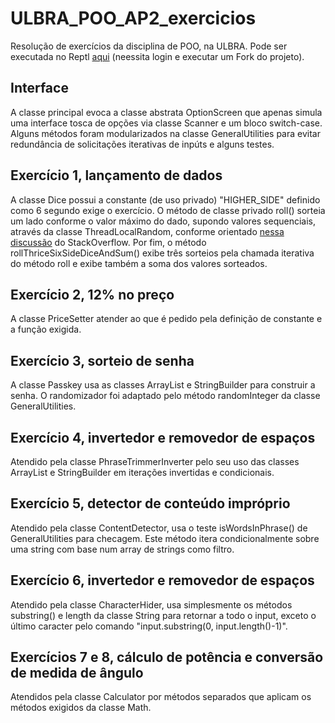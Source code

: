 # ULBRA_POO_AP2_exercicios
Resolução de exercícios da disciplina de POO, na ULBRA. Pode ser executada no Reptl [aqui](https://replit.com/@GeovaniLopesLop/ULBRAPOOAP2exercicios) (neessita login e executar um Fork do projeto).

## Interface
A classe principal evoca a classe abstrata OptionScreen que apenas simula uma interface tosca de opções via classe Scanner e um bloco switch-case. Alguns métodos foram modularizados na classe GeneralUtilities para evitar redundância de solicitações iterativas de inpúts e alguns testes.

## Exercício 1, lançamento de dados
A classe Dice possui a constante (de uso privado) "HIGHER_SIDE" definido como 6 segundo exige o exercício. O método de classe privado roll() sorteia um lado conforme o valor máximo do dado, supondo valores sequenciais, através da classe ThreadLocalRandom, conforme orientado [nessa discussão](https://stackoverflow.com/questions/363681/how-do-i-generate-random-integers-within-a-specific-range-in-java) do StackOverflow.
Por fim, o método rollThriceSixSideDiceAndSum() exibe três sorteios pela chamada iterativa do método roll e exibe também a soma dos valores sorteados.

## Exercício 2, 12% no preço
A classe PriceSetter atender ao que é pedido pela definição de constante e a função exigida.

## Exercício 3, sorteio de senha
A classe Passkey usa as classes ArrayList e StringBuilder para construir a senha. O randomizador foi adaptado pelo método randomInteger da classe GeneralUtilities.

## Exercício 4, invertedor e removedor de espaços
Atendido pela classe PhraseTrimmerInverter pelo seu uso das classes ArrayList e StringBuilder em iterações invertidas e condicionais.

## Exercício 5, detector de conteúdo impróprio
Atendido pela classe ContentDetector, usa o teste isWordsInPhrase() de GeneralUtilities para checagem. Este método itera condicionalmente sobre uma string com base num array de strings como filtro.

## Exercício 6, invertedor e removedor de espaços
Atendido pela classe CharacterHider, usa simplesmente os métodos substring() e length da classe String para retornar a todo o input, exceto o último caracter pelo comando "input.substring(0, input.length()-1)".

## Exercícios 7 e 8, cálculo de potência e conversão de medida de ângulo
Atendidos pela classe Calculator por métodos separados que aplicam os métodos exigidos da classe Math.
